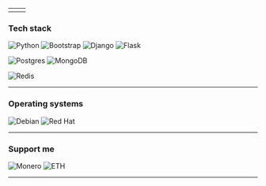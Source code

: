 |                                                                                                                                        |                                                                                                                                                   |
|----------------------------------------------------------------------------------------------------------------------------------------|:-------------------------------------------------------------------------------------------------------------------------------------------------:|
| <img src="https://github-profile-summary-cards.vercel.app/api/cards/repos-per-language?username=mirandaniel&theme=github_dark" alt=""> | <img src="https://github-profile-summary-cards.vercel.app/api/cards/profile-details?username=mirandaniel&theme=github_dark" align="right" alt=""> |

  

### Tech stack

![Python](https://img.shields.io/badge/python-3670A0?style=for-the-badge&logo=python&logoColor=ffdd54)
![Bootstrap](https://img.shields.io/badge/bootstrap-%23563D7C.svg?style=for-the-badge&logo=bootstrap&logoColor=white)
![Django](https://img.shields.io/badge/django-%23092E20.svg?style=for-the-badge&logo=django&logoColor=white)
![Flask](https://img.shields.io/badge/flask-%23000.svg?style=for-the-badge&logo=flask&logoColor=white)



![Postgres](https://img.shields.io/badge/postgres-%23316192.svg?style=for-the-badge&logo=postgresql&logoColor=white)
![MongoDB](https://img.shields.io/badge/MongoDB-%234ea94b.svg?style=for-the-badge&logo=mongodb&logoColor=white)


![Redis](https://img.shields.io/badge/redis-%23DD0031.svg?style=for-the-badge&logo=redis&logoColor=white)


---

### Operating systems
![Debian](https://img.shields.io/badge/Debian-D70A53?style=for-the-badge&logo=debian&logoColor=white)
![Red Hat](https://img.shields.io/badge/Red%20Hat-EE0000?style=for-the-badge&logo=redhat&logoColor=white)



---

### Support me

![Monero](https://img.shields.io/badge/monero-FF6600?style=for-the-badge&logo=monero&logoColor=white)
![ETH](https://img.shields.io/badge/Ethereum&nbsp;+&nbsp;EVM-3C3C3D?style=for-the-badge&logo=Ethereum&logoColor=white)

****

